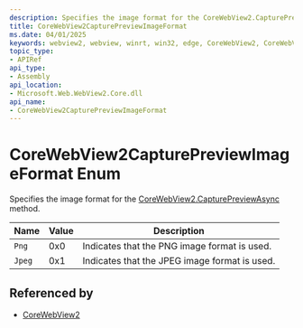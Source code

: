 ```yaml
---
description: Specifies the image format for the CoreWebView2.CapturePreviewAsync method.
title: CoreWebView2CapturePreviewImageFormat
ms.date: 04/01/2025
keywords: webview2, webview, winrt, win32, edge, CoreWebView2, CoreWebView2Controller, browser control, edge html, CoreWebView2CapturePreviewImageFormat
topic_type:
- APIRef
api_type:
- Assembly
api_location:
- Microsoft.Web.WebView2.Core.dll
api_name:
- CoreWebView2CapturePreviewImageFormat
---
```


# CoreWebView2CapturePreviewImageFormat Enum

Specifies the image format for the [CoreWebView2.CapturePreviewAsync](corewebview2.md#capturepreviewasync) method.

| Name |  Value | Description |
|--|--|--|
|`Png` | 0x0  |  Indicates that the PNG image format is used.|
|`Jpeg` | 0x1  |  Indicates that the JPEG image format is used.|


## Referenced by

- [CoreWebView2](corewebview2.md)
